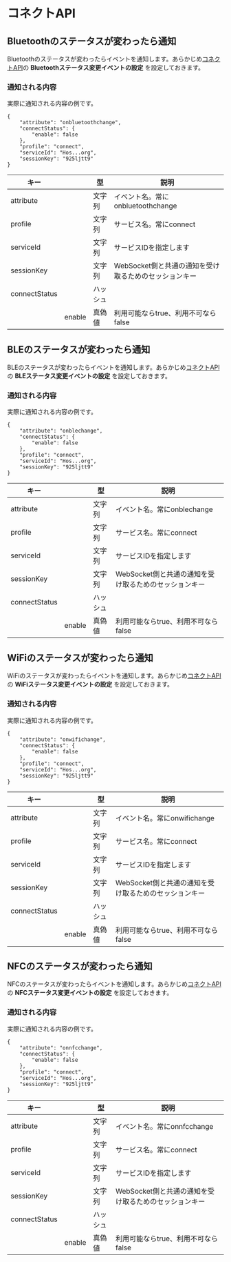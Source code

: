# コネクトAPI

## Bluetoothのステータスが変わったら通知

Bluetoothのステータスが変わったらイベントを通知します。あらかじめ[コネクトAPI](/webapi/connect)の **Bluetoothステータス変更イベントの設定** を設定しておきます。

### 通知される内容

実際に通知される内容の例です。

```
{
    "attribute": "onbluetoothchange", 
    "connectStatus": {
        "enable": false
    }, 
    "profile": "connect", 
    "serviceId": "Hos...org", 
    "sessionKey": "925ljtt9"
}
```

|キー|&nbsp;|型|説明|
|---|------|---|---|
|attribute|&nbsp;|文字列|イベント名。常にonbluetoothchange|
|profile|&nbsp;|文字列|サービス名。常にconnect|
|serviceId|&nbsp;|文字列|サービスIDを指定します|
|sessionKey|&nbsp;|文字列|WebSocket側と共通の通知を受け取るためのセッションキー|
|connectStatus|&nbsp;|ハッシュ|&nbsp;|
|&nbsp;|enable|真偽値|利用可能ならtrue、利用不可ならfalse|

## BLEのステータスが変わったら通知

BLEのステータスが変わったらイベントを通知します。あらかじめ[コネクトAPI](/webapi/connect)の **BLEステータス変更イベントの設定** を設定しておきます。

### 通知される内容

実際に通知される内容の例です。

```
{
    "attribute": "onblechange", 
    "connectStatus": {
        "enable": false
    }, 
    "profile": "connect", 
    "serviceId": "Hos...org", 
    "sessionKey": "925ljtt9"
}
```

|キー|&nbsp;|型|説明|
|---|------|---|---|
|attribute|&nbsp;|文字列|イベント名。常にonblechange|
|profile|&nbsp;|文字列|サービス名。常にconnect|
|serviceId|&nbsp;|文字列|サービスIDを指定します|
|sessionKey|&nbsp;|文字列|WebSocket側と共通の通知を受け取るためのセッションキー|
|connectStatus|&nbsp;|ハッシュ|&nbsp;|
|&nbsp;|enable|真偽値|利用可能ならtrue、利用不可ならfalse|


## WiFiのステータスが変わったら通知

WiFiのステータスが変わったらイベントを通知します。あらかじめ[コネクトAPI](/webapi/connect)の **WiFiステータス変更イベントの設定** を設定しておきます。

### 通知される内容

実際に通知される内容の例です。

```
{
    "attribute": "onwifichange", 
    "connectStatus": {
        "enable": false
    }, 
    "profile": "connect", 
    "serviceId": "Hos...org", 
    "sessionKey": "925ljtt9"
}
```

|キー|&nbsp;|型|説明|
|---|------|---|---|
|attribute|&nbsp;|文字列|イベント名。常にonwifichange|
|profile|&nbsp;|文字列|サービス名。常にconnect|
|serviceId|&nbsp;|文字列|サービスIDを指定します|
|sessionKey|&nbsp;|文字列|WebSocket側と共通の通知を受け取るためのセッションキー|
|connectStatus|&nbsp;|ハッシュ|&nbsp;|
|&nbsp;|enable|真偽値|利用可能ならtrue、利用不可ならfalse|

## NFCのステータスが変わったら通知

NFCのステータスが変わったらイベントを通知します。あらかじめ[コネクトAPI](/webapi/connect)の **NFCステータス変更イベントの設定** を設定しておきます。

### 通知される内容

実際に通知される内容の例です。

```
{
    "attribute": "onnfcchange", 
    "connectStatus": {
        "enable": false
    }, 
    "profile": "connect", 
    "serviceId": "Hos...org", 
    "sessionKey": "925ljtt9"
}
```

|キー|&nbsp;|型|説明|
|---|------|---|---|
|attribute|&nbsp;|文字列|イベント名。常にonnfcchange|
|profile|&nbsp;|文字列|サービス名。常にconnect|
|serviceId|&nbsp;|文字列|サービスIDを指定します|
|sessionKey|&nbsp;|文字列|WebSocket側と共通の通知を受け取るためのセッションキー|
|connectStatus|&nbsp;|ハッシュ|&nbsp;|
|&nbsp;|enable|真偽値|利用可能ならtrue、利用不可ならfalse|
